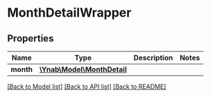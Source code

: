 # MonthDetailWrapper

## Properties
Name | Type | Description | Notes
------------ | ------------- | ------------- | -------------
**month** | [**\Ynab\Model\MonthDetail**](MonthDetail.md) |  | 

[[Back to Model list]](../README.md#documentation-for-models) [[Back to API list]](../README.md#documentation-for-api-endpoints) [[Back to README]](../README.md)


